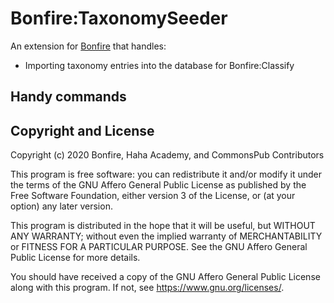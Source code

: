 # Bonfire:TaxonomySeeder

An extension for [Bonfire](https://bonfire.cafe/) that handles:

- Importing taxonomy entries into the database for Bonfire:Classify

## Handy commands

## Copyright and License

Copyright (c) 2020 Bonfire, Haha Academy, and CommonsPub Contributors

This program is free software: you can redistribute it and/or modify
it under the terms of the GNU Affero General Public License as
published by the Free Software Foundation, either version 3 of the
License, or (at your option) any later version.

This program is distributed in the hope that it will be useful, but
WITHOUT ANY WARRANTY; without even the implied warranty of
MERCHANTABILITY or FITNESS FOR A PARTICULAR PURPOSE.  See the GNU
Affero General Public License for more details.

You should have received a copy of the GNU Affero General Public
License along with this program.  If not, see <https://www.gnu.org/licenses/>.
